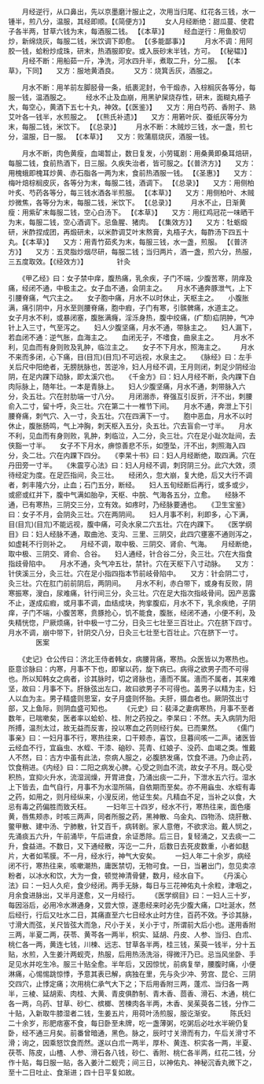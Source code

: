 <!-- { "loadSidebar": true } -->
　　月经逆行，从口鼻出，先以京墨磨汁服止之，次用当归尾、红花各三钱，水一锺半，煎八分，温服，其经即顺。【《简便方》】
　　女人月经断绝：甜瓜蔓、使君子各半两，甘草六钱为末，每酒服二钱。 【《本草》】
　　经血逆行：用鱼胶切炒，新绵烧灰，每服二钱，米饮调下即愈。 【《多能鄙事》】
　　月水不调：用阿胶一钱，蛤粉炒成珠，研末，热酒服即安。或入辰砂末半钱，方可。 【《秘韫》】
　　月经不断：用船茹一斤，净洗，河水四升半，煮取二升，分二服。 【《本草》，下同】　　又方：服地黄酒良。
　　又方：烧箕舌灰，酒服之。

　　月水不断：用羊前左脚胫骨一条，纸裹泥封，令干煅赤，入棕榈灰各等分，每服一钱，温酒服之。
　　经水不止及血崩，用黑驴屎烧存性，研末，面糊丸梧子大，每空心，黄酒下五七十丸，神效。【《医鉴》】　　又方：用白芍药、香附子、熟艾叶各一钱半，水煎服之。 【《熊氏补遗》】　　又方：用箬叶灰、蚕纸灰等分为末，每服二钱，米饮下。 【《总录》】
　　月水不断：木贼炒三钱，水一盏，煎七分，温服，日一服。 【《本草》】　　又方：败蒲扇烧灰，酒服一钱。

　　月水不断，肉色黄瘦，血竭暂止，数日复发，小劳辄剧：用桑黄即桑耳焙研，每服二钱，食前热酒下，日三服。久疾失治者，皆可服之。【《普济方》】　　又方：用槐蛾即槐耳炒黄、赤石脂各一两为末，食前热酒服一钱。 【《圣惠》】　　又方：梅叶焙棕榈皮灰，各等分为末，每服二钱，酒调下。 【《总录》】　　又方：用侧柏叶炙、芍药各等分，每三钱水酒各半煎服。 【《本草》】　　又方：用侧柏叶、木贼炒微焦，各等分为末，每服二钱，米饮下。 【《总录》】
　　月水不止，日渐黄瘦：用紫矿末每服二钱，空心白汤下。 【《本草》】　　又方：用红鸡冠花一味晒干为末，每服二钱，空心酒调下。忌鱼腥、猪肉。 【《集效方》】　　又方：牡蛎煅研，米酢捏成团，再煅研未，以米酢调艾叶末熬膏，丸梧子大，每酢汤下四五十丸。【《本草》】　　又方：用青竹茹炙为末，每服三钱，水一盏，煎服。 【《普济方》】　　又方：五灵脂炒烟尽研，每服二钱；当归两片，酒一盏，煎六分，热服，三五度取效。【《经效方》】
　　　　针灸

　　《甲乙经》曰：女子禁中痒，腹热痛，乳余疾，子门不端，少腹苦寒，阴痒及痛，经闭不通，中极主之。女子血不通，会阴主之。　　月水不通奔豚泄气，上下引腰脊痛，气穴主之。　　女子胞中痛，月水不以时休止，天枢主之。　　小腹胀满，痛引阴中，月水至则腰脊痛，胞中瘕，子门有寒，引髌髀痛，水道主之。　　女子月水不利，或暴闭塞，腹胀满癃，淫泺身热，腹中绞痛，(疒颓)疝阴肿，气冲针上入三寸，气至泻之。　　妇人少腹坚痛，月水不通，带脉主之。　　妇人漏下，若血闭不通：逆气胀，血海主之。　　血闭无子，不嗜食，曲泉主之。
　　月水不利，见血而有身则败及乳肿，临泣主之。　　女子不下月水，照海主之。
　　月水不来而多闭，心下痛，目(目巟)(目巟)不可远视，水泉主之。　　《脉经》曰：左手关后尺中阳绝者，无膀胱脉也，苦逆冷，妇人月经不调，王月则闭，刺足少阴经治阴，在足内踝下动脉，即太溪穴也。　　《千金方》曰：妇人月经不断，灸内踝下白肉际脉上，随年壮。一本是青脉上。　　妇人少腹坚痛，月水不通，刺带脉入六分，灸五壮。穴在肘肋端一寸八分。　　月闭溺赤，脊强互引反折，汗不出，刺腰俞入二寸，留十呼，灸三壮。穴在第二十一椎节下间。　　月水不通，奔泄上下引腰脊痛，刺气穴、入一寸，灸五壮。穴在四满下一寸。　　胞中恶血，月水不以时休止，腹胀肠鸣，气上冲胸，刺天枢入五分，灸五壮。穴去盲俞一寸半。　　月水不利，见血而有身则败，乳肿，刺临泣，入二分，灸三壮。穴在足小趾次趾间，去侠豁一寸半。　　女子不下月水，痹惊善悲不乐，如堕坠，汗不出，刺照海入四分，灸二壮。穴在内踝下四分。　　《李杲十书》曰：妇人月经断绝，取四满。穴在丹田旁一寸半。　　《朱震亨心法》曰：妇人月经不调，刺窍阴三分。此穴大效，须待经定为度。在足匹指间，灸三壮。　　经闭久，忽大崩，复大绝，后又大行不调者，刺丰隆六分，止血；石门五分，断经。　　妇人五旬经断后再行，或多或少，或瘀或红并下，腹中气满如胎孕，天枢、中脘、气海各五分，立愈。　　经脉不通，已有寒热，三阴交三分，立有效。如疼时，乃经脉要通也。　　《卫生宝鉴》曰：女子不月，会阴灸三壮。穴在两阴间。　　妇人月事不利，利即多，心下满，目(目巟)(目巟)不能远视，腹中痛，可灸水泉二穴五壮。穴在内踝下。　　《医学纲目》曰：妇人经脉不通，取曲池、支沟、三里、三阴交，此四穴壅塞不通则泻之，如虚耗不行则补之。　　月经不调，取中极、三阴交、肾俞、气海。　　月经断绝，取中极、三阴交、肾俞、合谷。　　妇人通经，针合谷二分，灸三壮。穴在大指食指歧骨陷中。　　月水不通，灸气冲五壮，禁针。穴在天枢下八寸动脉。　　又方：针侠溪三分，灸三壮。穴在足小指四指本节前岐骨陷中。　　又方：针会阴二寸，灸三壮。穴在肛门前前阴后，两阴间。　　月水不利，赤白带下，或身有反败，阴寒振寒，溲白，尿难痛，针行间三分，灸三壮。穴在足大指次指岐骨间。因产恶露不止，遂成疝瘕，或月事不调，血结成块，拘挛腹疝，月水不下，乳余疾绝，子阴痒，子门不端，小腹苦寒，贲豚抢心，饥不能食，腹胀，经闭不通，小便不利，及失精恍惚，尸厥烦痛，针中极一寸二分，日灸三七壮至三百壮止。穴在脐下四寸。月水不调，崩中带下，针阴交八分，日灸三七壮至七百壮止。穴在脐下一寸。
　　　　医案

　　《史记》仓公传曰：济北王侍者韩女，病腰背痛，寒热。众医皆以为寒热也。臣意诊脉曰：内寒，月事不下也，即窜以药，旋下病已。病得之欲男子而不可得也。所以知韩女之病者，诊其脉时，切之肾脉也，濇而不属。濇而不属者，其来难坚，故曰：月事不下。肝脉弦出左口，故曰欲男子不可得也。盖男子以精为主，妇人以血为主。男子精盛则思室，女子月盛则怀胎。夫肝，摄血者也。厥阴弦出寸部，又上鱼际，则阴血盛可知也。
　　《元史》曰：裴泽之妻病寒热，月事不至者数年，已喘嗽矣，医者率以蛤蚧、桂、附之药投之。李杲曰：不然。夫入病阴为阳所搏，温剂太过，故无益而反害，投以寒血之药则经行矣。已而果然。
　　《儒门事亲》曰：一妇月事不行，寒热往来，口干颊赤，喜饮，旦暮间咳一二声。诸医皆云经血不行，宜蝱虫、水蛭、干漆、硇砂、芫青、红娘子、没药、血竭之类。惟戴人不然，曰：古方中虽有此法，奈病人服之，必腹脐发痛，饮食不进。乃命止药，饮食稍进。《内经》曰：二阳之病发心脾。心受之则血不流，故女子不月。既心受积热，宜抑火升水，流湿润燥，开胃进食，乃涌出痰一二升，下泄水五六行。湿水上下皆去，血气自行，月事不为水湿所隔，自依期而至矣。亦不用蝱虫、水蛭有毒之药，如用之，则月经纵来，小溲反闭，他证生矣。凡精血不足，当补之以食，大忌有毒之药偏胜而致夭枉。
　　一妇年三十四岁，经水不行，寒热往来，面色痿黄，唇焦颊赤，时咳三两声，同者所服之药，黑神散、乌金丸、四物汤、烧肝散、鳖甲散、建中汤、宁肺散，针艾百千，病转剧。家人意倦，不欲求治。戴人悯之，先涌痰五六升，午前涌毕，午后进食，余证悉除。后三日，复轻涌之，又去痰一二升，食益进。不数日，又下通经散，泻讫一二升，后数日去死皮数重，小者如麸片，大者如苇膜。不一月，经水行，神气大安矣。
　　一妇人年二十余岁，病经闭不行，寒热往来，咳嗽潮热，庸医禁切，无物可食。一日，当暑出门，忽见卖凉粉者，以冰水和饮，大为一食，顿觉神清骨健，数月，经水自下。
　　《丹溪心法》曰：一妇人久疟，食少经闭。两手无脉，每日与三花神佑丸十余粒，津咽之，月余食进脉出，又半月遂愈，又一月经行。
　　《医学纲目》曰：一妇人三十岁，每因浴后，必用冷水淋通身，又尝大惊，遂患经来时必先少腹大痛，口吐涎水，然后经行，行后又吐水二日，其痛直至六七日经水止时方住，百药不效。予诊其脉，寸滑大而弦，关尺皆弦大而急，尺小于关，关小于寸，所谓前大后小也。遂用香附三两，半夏二两，茯苓、黄芩各一两半，枳实、延胡、丹皮、人参、当归、白朮、桃仁各一两，黄连七钱，川楝、远志、甘草各半两，桂三钱，茱萸一钱半，分十五贴，水煎，入生姜汁两蚬壳，热服，后用热汤洗浴，得微汗乃已。忌当风坐卧、手足见水并吃生冷。服三十贴全愈。半年后，又因惊忧，前病复举，腰腹时痛，小便淋痛，心惕惕跳惊悸，予意其表已解，病独在里，先与灸少冲、劳宫、昆仑、三阴交四穴，止悸定痛；次用桃仁承气大下之；下后用香附三两，蓬朮、当归各一两半，三棱、延胡索、肉桂、大黄、青皮俱酢制、青木香、茴香、滑石、木通，桃仁各一两，乌药、甘草、砂仁、槟榔、苦楝肉各半两，木香、吴茱萸各二钱，分作二十贴，入新取牛膝湿者二钱，生姜五片，用荷叶汤煎服，服讫渐安。
　　陈氏妇二十余岁，形肥痞塞不食，每日卧至未牌，吃一盏薄粥，吃粥后必吐水半碗仍复卧，经不通三月矣。前番曾暗通，黑色。脉之，辰时寸关滑而有力，午后关滑寸不滑；询之，因乘怒饮食而然。遂以白朮一两半，厚朴、黄连、枳实各一两，半夏、茯苓、陈皮，山楂、人参、滑石各八钱，砂仁、香附、桃仁各半两，红花二钱，分作十贴，每日服一贴，各入姜汁二蚬壳；间三日，以神佑丸、神秘沉香丸微下之，至十二日吐止、食渐进；四十日平复如故。

